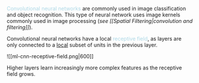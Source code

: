 <span style = "color:lightblue">Convolutional neural networks</span> are commonly used in image classification and object recognition. This type of neural network uses image kernels commonly used in image processing (*see [[Spatial Filtering|convolution and filtering]]*).

Convolutional neural networks have a local <span style = "color:lightblue">receptive field</span>, as layers are only connected to a <u>local</u> subset of units in the previous layer.

![[ml-cnn-receptive-field.png|600]]

Higher layers learn increasingly more complex features as the receptive field grows.


